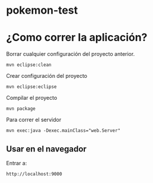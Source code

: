 # pokemon-test

# ¿Como correr la aplicación? 

Borrar cualquier configuración del proyecto anterior.

```
mvn eclipse:clean
```

Crear configuración del proyecto
```
mvn eclipse:eclipse
```

Compilar el proyecto

```
mvn package
```


Para correr el servidor

```
mvn exec:java -Dexec.mainClass="web.Server"
```

## Usar en el navegador

Entrar a:

```
http://localhost:9000
```
